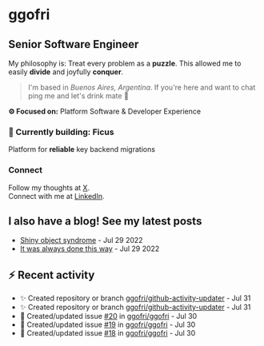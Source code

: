 # ggofri

## Senior Software Engineer

My philosophy is: Treat every problem as a **puzzle**. This allowed me to easily **divide** and joyfully **conquer**.

> I'm based in _Buenos Aires, Argentina_. If you're here and want to chat ping me and let's drink mate 🧉

**⚙️ Focused on:** Platform Software & Developer Experience

### 🧱 Currently building: Ficus

Platform for **reliable** key backend migrations

### Connect

Follow my thoughts at [X](https://x.com/ggofri).  
Connect with me at [LinkedIn](https://linkedin.com/in/ggofri).

## I also have a blog! See my latest posts
<!--START_SECTION:blog_posts-->
- [Shiny object syndrome](https://ggofri.vercel.app/blog/shiny-object) - Jul 29 2022
- [It was always done this way](https://ggofri.vercel.app/blog/always-done-this-way) - Jul 29 2022
<!--END_SECTION:blog_posts-->

## :zap: Recent activity
<!--START_SECTION:activity-->
- ✨ Created repository or branch [ggofri/github-activity-updater](https://github.com/ggofri/github-activity-updater) - Jul 31
- ✨ Created repository or branch [ggofri/github-activity-updater](https://github.com/ggofri/github-activity-updater) - Jul 31
- 🐛 Created/updated issue [#20](https://github.com/ggofri/ggofri/issues/20) in [ggofri/ggofri](https://github.com/ggofri/ggofri) - Jul 30
- 🐛 Created/updated issue [#19](https://github.com/ggofri/ggofri/issues/19) in [ggofri/ggofri](https://github.com/ggofri/ggofri) - Jul 30
- 🐛 Created/updated issue [#18](https://github.com/ggofri/ggofri/issues/18) in [ggofri/ggofri](https://github.com/ggofri/ggofri) - Jul 30
<!--END_SECTION:activity-->
